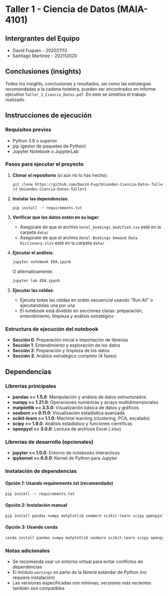# Taller 1 - Ciencia de Datos (MAIA-4101)

## Intergrantes del Equipo
- David Fuquen - 202021113
- Santiago Martinez - 202112020

## Conclusiones (insights)

Todos los insights, conclusiones y resultados, así como las estrategias recomendadas a la cadena hotelera, pueden ser encontrados en informe ejecutivo `Taller_1_Ciencia_Datos.pdf`. En este se sintetiza el trabajo realizado. 

## Instrucciones de ejecución 

### Requisitos previos
- Python 3.8 o superior
- pip (gestor de paquetes de Python)
- Jupyter Notebook o JupyterLab

### Pasos para ejecutar el proyecto

1. **Clonar el repositorio** (si aún no lo has hecho):
   ```bash
   git clone https://github.com/David-Fuq/Uniandes-Ciencia-Datos-Taller1.git
   cd Uniandes-Ciencia-Datos-Taller1
   ```

2. **Instalar las dependencias**:
   ```bash
   pip install -r requirements.txt
   ```

3. **Verificar que los datos estén en su lugar**:
   - Asegúrate de que el archivo `hotel_bookings_modified.csv` esté en la carpeta `data/`
   - Asegúrate de que el archivo `Hotel Bookings Demand Data Dictionary.xlsx` esté en la carpeta `data/`

4. **Ejecutar el análisis**:
   ```bash
   jupyter notebook EDA.ipynb
   ```
   O alternativamente:
   ```bash
   jupyter lab EDA.ipynb
   ```

5. **Ejecutar las celdas**:
   - Ejecuta todas las celdas en orden secuencial usando "Run All" o ejecutándolas una por una
   - El notebook está dividido en secciones claras: preparación, entendimiento, limpieza y análisis estratégico

### Estructura de ejecución del notebook

- **Sección 0**: Preparación inicial e importación de librerías
- **Sección 1**: Entendimiento y exploración de los datos
- **Sección 2**: Preparación y limpieza de los datos
- **Sección 3**: Análisis estratégico completo (4 fases)

## Dependencias

### Librerías principales

- **pandas >= 1.5.0**: Manipulación y análisis de datos estructurados
- **numpy >= 1.21.0**: Operaciones numéricas y arrays multidimensionales
- **matplotlib >= 3.5.0**: Visualización básica de datos y gráficos
- **seaborn >= 0.11.0**: Visualización estadística avanzada
- **scikit-learn >= 1.1.0**: Machine learning (clustering, PCA, escalado)
- **scipy >= 1.9.0**: Análisis estadístico y funciones científicas
- **openpyxl >= 3.0.0**: Lectura de archivos Excel (.xlsx)

### Librerías de desarrollo (opcionales)
- **jupyter >= 1.0.0**: Entorno de notebooks interactivos
- **ipykernel >= 6.0.0**: Kernel de Python para Jupyter

### Instalación de dependencias

#### Opción 1: Usando requirements.txt (recomendado)
```bash
pip install -r requirements.txt
```

#### Opción 2: Instalación manual
```bash
pip install pandas numpy matplotlib seaborn scikit-learn scipy openpyxl jupyter ipykernel
```

#### Opción 3: Usando conda
```bash
conda install pandas numpy matplotlib seaborn scikit-learn scipy openpyxl jupyter ipykernel
```

### Notas adicionales
- Se recomienda usar un entorno virtual para evitar conflictos de dependencias
- El módulo `warnings` es parte de la librería estándar de Python (no requiere instalación)
- Las versiones especificadas son mínimas; versiones más recientes también son compatibles

